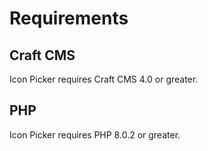 # Requirements

## Craft CMS
Icon Picker requires Craft CMS 4.0 or greater.

## PHP
Icon Picker requires PHP 8.0.2 or greater.

